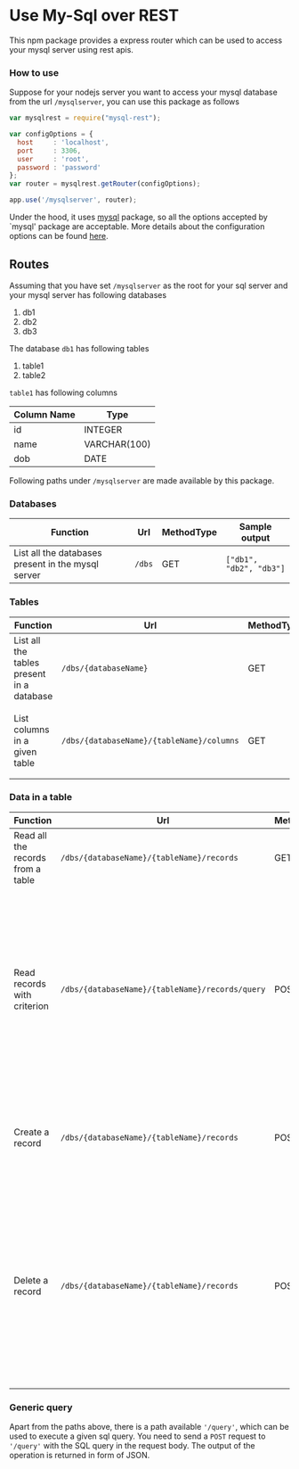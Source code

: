 # Use My-Sql over REST

This npm package provides a express router which can be used to access your mysql server using rest apis.

### How to use

Suppose for your nodejs server you want to access your mysql database from the url `/mysqlserver`, you can use this package as follows

```javascript
var mysqlrest = require("mysql-rest");

var configOptions = {
  host     : 'localhost',
  port     : 3306,
  user     : 'root',
  password : 'password'
};
var router = mysqlrest.getRouter(configOptions);

app.use('/mysqlserver', router);
```
Under the hood, it uses [mysql](https://www.npmjs.com/package/mysql) package, so all the options accepted by `mysql' package are acceptable.
More details about the configuration options can be found [here](https://www.npmjs.com/package/mysql#connection-options).

## Routes

Assuming that you have set `/mysqlserver` as the root for your sql server and your mysql server has following databases
1. db1
1. db2
1. db3

The database `db1` has following tables
1. table1
1. table2

`table1` has following columns


| Column Name   | Type |
| ------------- | ------------- |
| id            | INTEGER  |
| name          |   VARCHAR(100) |
| dob           |   DATE         |


Following paths under `/mysqlserver`  are made available by this package.
### Databases

| Function   | Url | MethodType | Sample output
| ------------- | ------------- |------| ------|
| List all the databases present in the mysql server            | `/dbs`  | GET | `["db1", "db2", "db3"]`

### Tables
| Function   | Url | MethodType | Sample output
| ------------- | ------------- |------| ------|
| List all the tables present in a database            | `/dbs/{databaseName}`  | GET | `["table1", "table2"]`|
| List columns in a given table | `/dbs/{databaseName}/{tableName}/columns` | GET | `[{"name": "id", "type": "INTEGER"},{"name": "name", "type": "VARCHAR(100)"}, {"name": "dob", "type": "DATE"}]`|

### Data in a table

| Function   | Url | MethodType | Input | Output
| ------------- | ------------- |------| ------| -------|
| Read all the records from a table            | `/dbs/{databaseName}/{tableName}/records`  | GET | - |Array containing rows present in the table |
| Read records with criterion | `/dbs/{databaseName}/{tableName}/records/query` | POST | JSON object with key value pairs for columns in the table. The keys (and values) in this object will be used to form the matching criterion | Array of rows in the table matching the given criterion
|Create a record | `/dbs/{databaseName}/{tableName}/records` | POST | JSON object with key value pairs for columns in the table | -
|Delete a record | `/dbs/{databaseName}/{tableName}/records` | POST | JSON object with key value pairs for columns in the table. The keys (and values) in this object will be used to form the matching criterion | -|

### Generic query
Apart from the paths above, there is a path available `'/query'`, which can be used to execute a given sql query. You need to send a `POST` request to `'/query'` with the SQL query in the request body. The output of the operation is returned in form of JSON.
